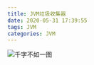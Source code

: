 ```yaml
---
title: JVM垃圾收集器
date: 2020-05-31 17:39:55
tags: JVM
categories: JVM
---
```

![千字不如一图](JVM垃圾收集器.png)
